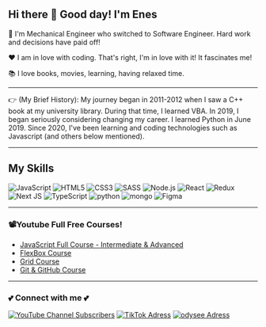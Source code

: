 ## Hi there 👋 Good day! I'm Enes

🎯 I'm Mechanical Engineer who switched to Software Engineer. Hard work and decisions have paid off!

❤️ I am in love with coding. That's right, I'm in love with it! It fascinates me!

📚 I love books, movies, learning, having relaxed time.

---

👉 (My Brief History): My journey began in 2011-2012 when I saw a C++ book at my university library. During that time, I learned VBA. In 2019, I began seriously considering changing my career. I learned Python in June 2019. Since 2020, I've been learning and coding technologies such as Javascript (and others below mentioned).

---

## My Skills

<img alt="JavaScript" src="https://img.shields.io/badge/javascript%20-%23323330.svg?&style=for-the-badge&logo=javascript&logoColor=%23F7DF1E"/> <img alt="HTML5" src="https://img.shields.io/badge/html5%20-%23E34F26.svg?&style=for-the-badge&logo=html5&logoColor=white"/> <img alt="CSS3" src="https://img.shields.io/badge/css3%20-%231572B6.svg?&style=for-the-badge&logo=css3&logoColor=white"/> <img alt="SASS" src="https://img.shields.io/badge/SASS%20-hotpink.svg?&style=for-the-badge&logo=SASS&logoColor=white"/> <img alt="Node.js" src="https://img.shields.io/badge/node.js-339933?&style=for-the-badge&logo=node.js&logoColor=white"/> <img alt="React" src="https://img.shields.io/badge/react%20-%2320232a.svg?&style=for-the-badge&logo=react&logoColor=%2361DAFB"/> <img alt="Redux" src="https://img.shields.io/badge/redux%20-%23593d88.svg?&style=for-the-badge&logo=redux&logoColor=white"/> <img alt="Next JS" src="https://img.shields.io/badge/next%20js%20-%23000000.svg?&style=for-the-badge&logo=next.js&logoColor=white"/> <img alt="TypeScript" src="https://img.shields.io/badge/typescript%20-%23007ACC.svg?&style=for-the-badge&logo=typescript&logoColor=white"/> <img alt="python" src="https://img.shields.io/badge/python-3776AB?&style=for-the-badge&color=yellow&logo=python&logoColor=blue"/> <img alt="mongo" src="https://img.shields.io/badge/mongodb-47A248?&style=for-the-badge&color=white&logo=mongodb&logoColor=#47A248"/> <img alt="Figma" src="https://img.shields.io/badge/figma%20-%23F24E1E.svg?&style=for-the-badge&logo=figma&color=blue&logoColor=white"/>


---

### 📽️Youtube Full Free Courses!
- [JavaScript Full Course - Intermediate & Advanced](https://www.youtube.com/playlist?list=PLliDAwW17gHqQgPXdbPxpERtTTGloOZ9D)
- [FlexBox Course](https://www.youtube.com/playlist?list=PLliDAwW17gHrHvr4eqWGhm8nkYRPUEuL_)
- [Grid Course](https://www.youtube.com/playlist?list=PLliDAwW17gHoxJA5ypsrZ9N3Wk8THQLLt)
- [Git & GitHub Course](https://www.youtube.com/playlist?list=PLliDAwW17gHpOnDypfbz2XlWznp5-IzGY)


---
### 💕 Connect with me 💕

[![YouTube Channel Subscribers](https://img.shields.io/youtube/channel/subscribers/UC6PAPSyn0Im5EnUtsPyf_cg?logo=youtube&style=for-the-badge)](https://www.youtube.com/channel/UC6PAPSyn0Im5EnUtsPyf_cg)     [<img alt="TikTok Adress" src="https://img.shields.io/badge/TikTok-000000?style=for-the-badge&logo=tiktok&logoColor=black&color=white"/>](https://www.tiktok.com/@sharecodecamp)   [<img alt="odysee Adress" src="https://img.shields.io/badge/odysee-EF1970?style=for-the-badge&logo=odysee&logoColor=white&color=EF1970"/>](https://odysee.com/@sharecodecamp:a)

<!--
**karakasEnes/karakasEnes** is a ✨ _special_ ✨ repository because its `README.md` (this file) appears on your GitHub profile.

Here are some ideas to get you started:

- 🔭 I’m currently working on ...
- 🌱 I’m currently learning ...
- 👯 I’m looking to collaborate on ...
- 🤔 I’m looking for help with ...
- 💬 Ask me about ...
- 📫 How to reach me: ...
- 😄 Pronouns: ...
- ⚡ Fun fact: ...
-->
